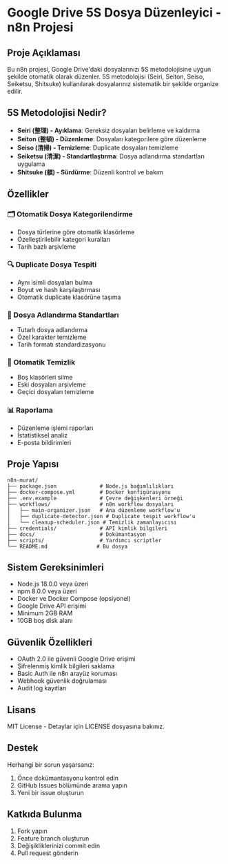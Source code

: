 # Google Drive 5S Dosya Düzenleyici - n8n Projesi

## Proje Açıklaması

Bu n8n projesi, Google Drive'daki dosyalarınızı 5S metodolojisine uygun şekilde otomatik olarak düzenler. 5S metodolojisi (Seiri, Seiton, Seiso, Seiketsu, Shitsuke) kullanılarak dosyalarınız sistematik bir şekilde organize edilir.

## 5S Metodolojisi Nedir?

- **Seiri (整理) - Ayıklama**: Gereksiz dosyaları belirleme ve kaldırma
- **Seiton (整頓) - Düzenleme**: Dosyaları kategorilere göre düzenleme
- **Seiso (清掃) - Temizleme**: Duplicate dosyaları temizleme
- **Seiketsu (清潔) - Standartlaştırma**: Dosya adlandırma standartları uygulama
- **Shitsuke (躾) - Sürdürme**: Düzenli kontrol ve bakım

## Özellikler

### 🗂️ Otomatik Dosya Kategorilendirme
- Dosya türlerine göre otomatik klasörleme
- Özelleştirilebilir kategori kuralları
- Tarih bazlı arşivleme

### 🔍 Duplicate Dosya Tespiti
- Aynı isimli dosyaları bulma
- Boyut ve hash karşılaştırması
- Otomatik duplicate klasörüne taşıma

### 📝 Dosya Adlandırma Standartları
- Tutarlı dosya adlandırma
- Özel karakter temizleme
- Tarih formatı standardizasyonu

### 🧹 Otomatik Temizlik
- Boş klasörleri silme
- Eski dosyaları arşivleme
- Geçici dosyaları temizleme

### 📊 Raporlama
- Düzenleme işlemi raporları
- İstatistiksel analiz
- E-posta bildirimleri

## Proje Yapısı

```
n8n-murat/
├── package.json              # Node.js bağımlılıkları
├── docker-compose.yml        # Docker konfigürasyonu
├── .env.example              # Çevre değişkenleri örneği
├── workflows/                # n8n workflow dosyaları
│   ├── main-organizer.json   # Ana düzenleme workflow'u
│   ├── duplicate-detector.json # Duplicate tespit workflow'u
│   └── cleanup-scheduler.json # Temizlik zamanlayıcısı
├── credentials/              # API kimlik bilgileri
├── docs/                     # Dokümantasyon
├── scripts/                  # Yardımcı scriptler
└── README.md                # Bu dosya
```

## Sistem Gereksinimleri

- Node.js 18.0.0 veya üzeri
- npm 8.0.0 veya üzeri
- Docker ve Docker Compose (opsiyonel)
- Google Drive API erişimi
- Minimum 2GB RAM
- 10GB boş disk alanı

## Güvenlik Özellikleri

- OAuth 2.0 ile güvenli Google Drive erişimi
- Şifrelenmiş kimlik bilgileri saklama
- Basic Auth ile n8n arayüz koruması
- Webhook güvenlik doğrulaması
- Audit log kayıtları

## Lisans

MIT License - Detaylar için LICENSE dosyasına bakınız.

## Destek

Herhangi bir sorun yaşarsanız:
1. Önce dokümantasyonu kontrol edin
2. GitHub Issues bölümünde arama yapın
3. Yeni bir issue oluşturun

## Katkıda Bulunma

1. Fork yapın
2. Feature branch oluşturun
3. Değişikliklerinizi commit edin
4. Pull request gönderin